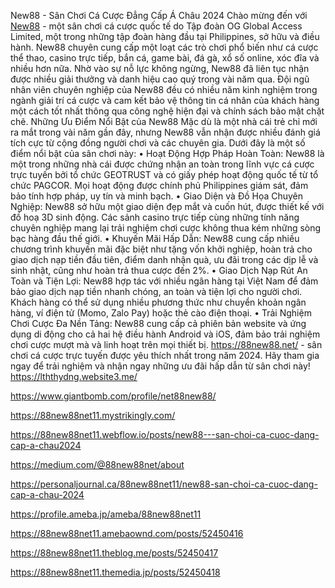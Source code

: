 New88 - Sân Chơi Cá Cược Đẳng Cấp Á Châu 2024
Chào mừng đến với [New88](https://88new88.net/) - một sân chơi cá cược quốc tế do Tập đoàn OG Global Access Limited, một trong những tập đoàn hàng đầu tại Philippines, sở hữu và điều hành. New88 chuyên cung cấp một loạt các trò chơi phổ biến như cá cược thể thao, casino trực tiếp, bắn cá, game bài, đá gà, xổ số online, xóc đĩa và nhiều hơn nữa.
Nhờ vào sự nỗ lực không ngừng, New88 đã liên tục nhận được nhiều giải thưởng và danh hiệu cao quý trong vài năm qua. Đội ngũ nhân viên chuyên nghiệp của New88 đều có nhiều năm kinh nghiệm trong ngành giải trí cá cược và cam kết bảo vệ thông tin cá nhân của khách hàng một cách tốt nhất thông qua công nghệ hiện đại và chính sách bảo mật chặt chẽ.
Những Ưu Điểm Nổi Bật của New88
Mặc dù là một nhà cái trẻ chỉ mới ra mắt trong vài năm gần đây, nhưng New88 vẫn nhận được nhiều đánh giá tích cực từ cộng đồng người chơi và các chuyên gia. Dưới đây là một số điểm nổi bật của sân chơi này:
•	Hoạt Động Hợp Pháp Hoàn Toàn: New88 là một trong những nhà cái được chứng nhận an toàn trong lĩnh vực cá cược trực tuyến bởi tổ chức GEOTRUST và có giấy phép hoạt động quốc tế từ tổ chức PAGCOR. Mọi hoạt động được chính phủ Philippines giám sát, đảm bảo tính hợp pháp, uy tín và minh bạch.
•	Giao Diện và Đồ Họa Chuyên Nghiệp: New88 sở hữu một giao diện đẹp mắt và cuốn hút, được thiết kế với đồ hoạ 3D sinh động. Các sảnh casino trực tiếp cùng những tính năng chuyên nghiệp mang lại trải nghiệm chơi cược không thua kém những sòng bạc hàng đầu thế giới.
•	Khuyến Mãi Hấp Dẫn: New88 cung cấp nhiều chương trình khuyến mãi đặc biệt như tặng vốn khởi nghiệp, hoàn trả cho giao dịch nạp tiền đầu tiên, điểm danh nhận quà, ưu đãi trong các dịp lễ và sinh nhật, cũng như hoàn trả thua cược đến 2%.
•	Giao Dịch Nạp Rút An Toàn và Tiện Lợi: New88 hợp tác với nhiều ngân hàng tại Việt Nam để đảm bảo giao dịch nạp tiền nhanh chóng, an toàn và tiện lợi cho người chơi. Khách hàng có thể sử dụng nhiều phương thức như chuyển khoản ngân hàng, ví điện tử (Momo, Zalo Pay) hoặc thẻ cào điện thoại.
•	Trải Nghiệm Chơi Cược Đa Nền Tảng: New88 cung cấp cả phiên bản website và ứng dụng di động cho cả hai hệ điều hành Android và iOS, đảm bảo trải nghiệm chơi cược mượt mà và linh hoạt trên mọi thiết bị.
https://88new88.net/ - sân chơi cá cược trực tuyến được yêu thích nhất trong năm 2024. Hãy tham gia ngay để trải nghiệm và nhận ngay những ưu đãi hấp dẫn từ sân chơi này!
https://lththydng.website3.me/

https://www.giantbomb.com/profile/net88new88/

https://88new88net11.mystrikingly.com/

https://88new88net11.webflow.io/posts/new88---san-choi-ca-cuoc-dang-cap-a-chau2024

https://medium.com/@88new88net/about

https://personaljournal.ca/88new88net11/new88-san-choi-ca-cuoc-dang-cap-a-chau-2024

https://profile.ameba.jp/ameba/88new88net11

https://88new88net11.amebaownd.com/posts/52450416

https://88new88net11.theblog.me/posts/52450417

https://88new88net11.themedia.jp/posts/52450418



